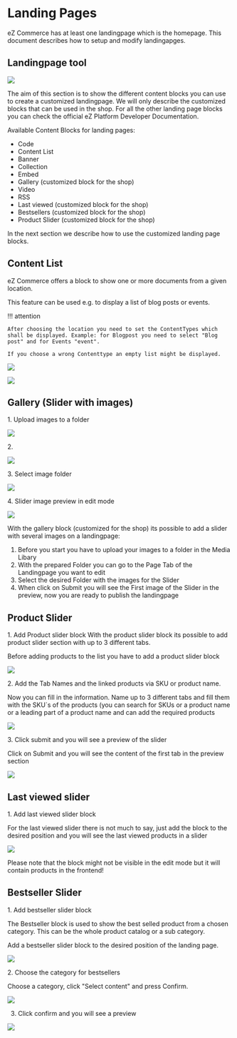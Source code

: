 # Landing Pages

eZ Commerce has at least one landingpage which is the homepage. This document describes how to setup and modify landingapges. 

## Landingpage tool

![](img/landingpage_tool.png)

The aim of this section is to show the different content blocks you can use to create a customized landingpage. We will only describe the customized blocks that can be used in the shop. For all the other landing page blocks you can check the official eZ Platform Developer Documentation.

Available Content Blocks for landing pages:

- Code
- Content List
- Banner
- Collection
- Embed
- Gallery (customized block for the shop)
- Video
- RSS
- Last viewed (customized block for the shop)
- Bestsellers (customized block for the shop)
- Product Slider (customized block for the shop)

In the next section we describe how to use the customized landing page blocks.

## Content List

eZ Commerce offers a block to show one or more documents from a given location.

This feature can be used e.g. to display a list of blog posts or events.

!!! attention

    After choosing the location you need to set the ContentTypes which shall be displayed. Example: for Blogpost you need to select "Blog post" and for Events "event".
    
    If you choose a wrong Contenttype an empty list might be displayed.

![](img/content_list.png)

![](img/content_list_blog.png)

## Gallery (Slider with images)

1\. Upload images to a folder

![](img/media_uplodad_images.png)

2\.

![](img/gallery_block.png)

3\. Select image folder

![](img/select_image_folder.png)

4\. Slider image preview in edit mode

![](img/slider_imgae_preview.png)

With the gallery block (customized for the shop) its possible to add a slider with several images on a landingpage:

1. Before you start you have to upload your images to a folder in the Media Libary
1. With the prepared Folder you can go to the Page Tab of the Landingpage you want to edit
1. Select the desired Folder with the images for the Slider
1. When click on Submit you will see the First image of the Slider in the preview, now you are ready to publish the landingpage

## Product Slider

1\. Add Product slider block
With the product slider block its possible to add product slider section with up to 3 different tabs.

Before adding products to the list you have to add a product slider block

![](img/product_slider.png)

2\. Add the Tab Names and the linked products via SKU or product name.

Now you can fill in the information. Name up to 3 different tabs and fill them with the SKU`s of the products (you can search for SKUs or a product name or a leading part of a product name and can add the required products

![](img/product_slider_basic.png)

3\. Click submit and you will see a preview of the slider

Click on Submit and you will see the content of the first tab in the preview section

![](img/product_slider_preview.png)

## Last viewed slider

1\. Add last viewed slider block

For the last viewed slider there is not much to say, just add the block to the desired position and you will see the last viewed products in a slider

![](img/slider_block_view.png)

Please note that the block might not be visible in the edit mode but it will contain products in the frontend!

## Bestseller Slider

1\. Add bestseller slider block

The Bestseller block is used to show the best selled product from a chosen category. This can be the whole product catalog or a sub category.

Add a bestseller slider block to the desired position of the landing page.

![](img/bestsellers_slider.png)

2\. Choose the category for bestsellers

Choose a category, click "Select content" and press Confirm.

![](img/bestsellers_categories.png)

3. Click confirm and you will see a preview

![](img/bestsellers_preview.png)
